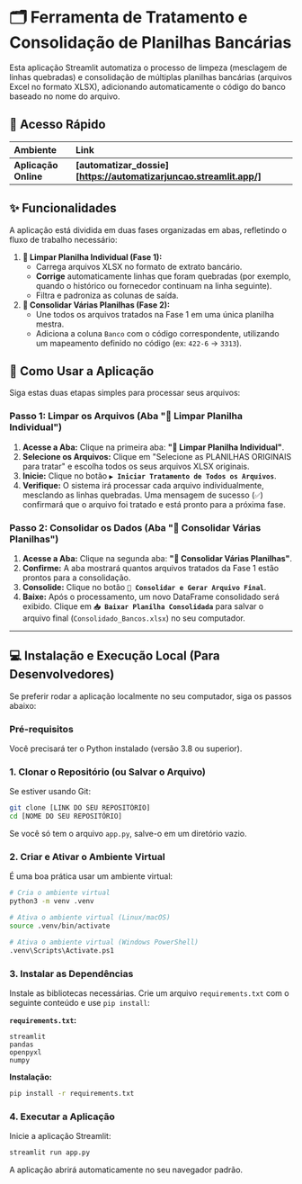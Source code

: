 # 🗂️ Ferramenta de Tratamento e Consolidação de Planilhas Bancárias

Esta aplicação Streamlit automatiza o processo de limpeza (mesclagem de linhas quebradas) e consolidação de múltiplas planilhas bancárias (arquivos Excel no formato XLSX), adicionando automaticamente o código do banco baseado no nome do arquivo.

## 🔗 Acesso Rápido

| Ambiente | Link |
| :--- | :--- |
| **Aplicação Online** | **[automatizar_dossie][https://automatizarjuncao.streamlit.app/]** |

## ✨ Funcionalidades

A aplicação está dividida em duas fases organizadas em abas, refletindo o fluxo de trabalho necessário:

1.  **🧹 Limpar Planilha Individual (Fase 1):**
      * Carrega arquivos XLSX no formato de extrato bancário.
      * **Corrige** automaticamente linhas que foram quebradas (por exemplo, quando o histórico ou fornecedor continuam na linha seguinte).
      * Filtra e padroniza as colunas de saída.
2.  **🧩 Consolidar Várias Planilhas (Fase 2):**
      * Une todos os arquivos tratados na Fase 1 em uma única planilha mestra.
      * Adiciona a coluna `Banco` com o código correspondente, utilizando um mapeamento definido no código (ex: `422-6` → `3313`).

## 🚀 Como Usar a Aplicação

Siga estas duas etapas simples para processar seus arquivos:

### Passo 1: Limpar os Arquivos (Aba "🧹 Limpar Planilha Individual")

1.  **Acesse a Aba:** Clique na primeira aba: **"🧹 Limpar Planilha Individual"**.
2.  **Selecione os Arquivos:** Clique em "Selecione as PLANILHAS ORIGINAIS para tratar" e escolha todos os seus arquivos XLSX originais.
3.  **Inicie:** Clique no botão **`▶️ Iniciar Tratamento de Todos os Arquivos`**.
4.  **Verifique:** O sistema irá processar cada arquivo individualmente, mesclando as linhas quebradas. Uma mensagem de sucesso (`✅`) confirmará que o arquivo foi tratado e está pronto para a próxima fase.

### Passo 2: Consolidar os Dados (Aba "🧩 Consolidar Várias Planilhas")

1.  **Acesse a Aba:** Clique na segunda aba: **"🧩 Consolidar Várias Planilhas"**.
2.  **Confirme:** A aba mostrará quantos arquivos tratados da Fase 1 estão prontos para a consolidação.
3.  **Consolide:** Clique no botão **`🚀 Consolidar e Gerar Arquivo Final`**.
4.  **Baixe:** Após o processamento, um novo DataFrame consolidado será exibido. Clique em **`📥 Baixar Planilha Consolidada`** para salvar o arquivo final (`Consolidado_Bancos.xlsx`) no seu computador.

-----

## 💻 Instalação e Execução Local (Para Desenvolvedores)

Se preferir rodar a aplicação localmente no seu computador, siga os passos abaixo:

### Pré-requisitos

Você precisará ter o Python instalado (versão 3.8 ou superior).

### 1\. Clonar o Repositório (ou Salvar o Arquivo)

Se estiver usando Git:

```bash
git clone [LINK DO SEU REPOSITÓRIO]
cd [NOME DO SEU REPOSITÓRIO]
```

Se você só tem o arquivo `app.py`, salve-o em um diretório vazio.

### 2\. Criar e Ativar o Ambiente Virtual

É uma boa prática usar um ambiente virtual:

```bash
# Cria o ambiente virtual
python3 -m venv .venv 

# Ativa o ambiente virtual (Linux/macOS)
source .venv/bin/activate

# Ativa o ambiente virtual (Windows PowerShell)
.venv\Scripts\Activate.ps1
```

### 3\. Instalar as Dependências

Instale as bibliotecas necessárias. Crie um arquivo `requirements.txt` com o seguinte conteúdo e use `pip install`:

**`requirements.txt`:**

```
streamlit
pandas
openpyxl
numpy
```

**Instalação:**

```bash
pip install -r requirements.txt
```

### 4\. Executar a Aplicação

Inicie a aplicação Streamlit:

```bash
streamlit run app.py
```

A aplicação abrirá automaticamente no seu navegador padrão.